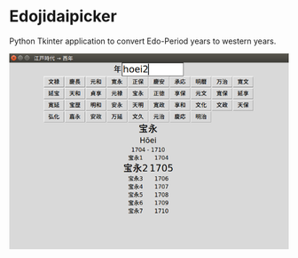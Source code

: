 # Edojidaipicker

Python Tkinter application to convert Edo-Period years to western years.

![Screenshot](screenshot.png)
